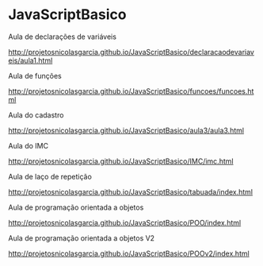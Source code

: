 # JavaScriptBasico

Aula de declarações de variáveis

http://projetosnicolasgarcia.github.io/JavaScriptBasico/declaracaodevariaveis/aula1.html

Aula de funções

http://projetosnicolasgarcia.github.io/JavaScriptBasico/funcoes/funcoes.html

Aula do cadastro

http://projetosnicolasgarcia.github.io/JavaScriptBasico/aula3/aula3.html

Aula do IMC

http://projetosnicolasgarcia.github.io/JavaScriptBasico/IMC/imc.html

Aula de laço de repetição

http://projetosnicolasgarcia.github.io/JavaScriptBasico/tabuada/index.html

Aula de programação orientada a objetos

http://projetosnicolasgarcia.github.io/JavaScriptBasico/POO/index.html

Aula de programação orientada a objetos V2

http://projetosnicolasgarcia.github.io/JavaScriptBasico/POOv2/index.html
